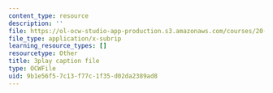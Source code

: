 ```yaml
---
content_type: resource
description: ''
file: https://ol-ocw-studio-app-production.s3.amazonaws.com/courses/20-219-becoming-the-next-bill-nye-writing-and-hosting-the-educational-show-january-iap-2015/9b1e56f57c13f77c1f35d02da2389ad8_qkkI9Z9tKvo.srt
file_type: application/x-subrip
learning_resource_types: []
resourcetype: Other
title: 3play caption file
type: OCWFile
uid: 9b1e56f5-7c13-f77c-1f35-d02da2389ad8
---
```

